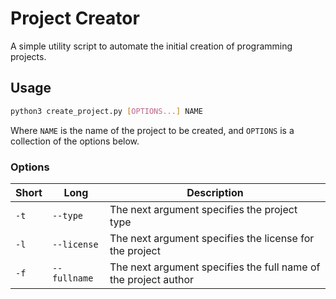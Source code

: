 # Project Creator

A simple utility script to automate the initial creation of programming projects.

## Usage

```sh
python3 create_project.py [OPTIONS...] NAME
```

Where `NAME` is the name of the project to be created, and `OPTIONS` is a collection of the options below.

### Options

| Short | Long         | Description                                                     |
| ----- | ------------ | --------------------------------------------------------------- |
| `-t`  | `--type`     | The next argument specifies the project type                    |
| `-l`  | `--license`  | The next argument specifies the license for the project         |
| `-f`  | `--fullname` | The next argument specifies the full name of the project author |
